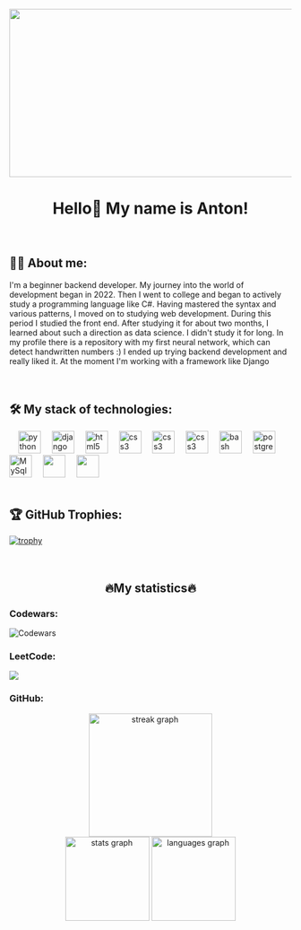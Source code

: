 <br clear="both">

<div align="center">
  <img height="300" width="600" src="https://i.pinimg.com/originals/e9/b8/e6/e9b8e66bf51aeb08567da87bab5d2f38.gif"  />
</div>

<h1 align="center">Hello👋 My name is Anton!</h1>

<img height="20"/>
<h2 align="left"">👨‍💻  About me:</h2>

<p align="left">I'm a beginner backend developer. My journey into the world of development began in 2022. Then I went to college and began to actively study a programming language like C#. Having mastered the syntax and various patterns, I moved on to studying web development. During this period I studied the front end. After studying it for about two months, I learned about such a direction as data science. I didn't study it for long. In my profile there is a repository with my first neural network, which can detect handwritten numbers :)
I ended up trying backend development and really liked it. At the moment I'm working with a framework like Django</p>

<img height="20"/>
<h2 align="left">🛠 My stack of technologies:</h2>

<div align="left">
  <img width="12" />
  <img src="https://skillicons.dev/icons?i=py" height="40" alt="python logo"  />
  <img width="12" />
  <img src="https://static-00.iconduck.com/assets.00/django-icon-402x512-tkdfpj8s.png" height="40" alt="django logo"  />
  <img width="12" />
  <img src="https://cdn.jsdelivr.net/gh/devicons/devicon/icons/html5/html5-original.svg" height="40" alt="html5 logo"  />
  <img width="12" />
  <img src="https://cdn.jsdelivr.net/gh/devicons/devicon/icons/css3/css3-original.svg" height="40" alt="css3 logo"  />
  <img width="12" />
  <img src="https://cdn.jsdelivr.net/gh/devicons/devicon/icons/javascript/javascript-original.svg" height="40" alt="css3 logo"  />
  <img width="12" />
  <img src="https://blog.getbootstrap.com/assets/brand/bootstrap-logo-shadow@2x.png" height="40" alt="css3 logo"  />
  <img width="12" />
  <img src="https://cdn.simpleicons.org/gnubash/4EAA25" height="40" alt="bash logo"  />
  <img width="12" />
  <img src="https://skillicons.dev/icons?i=postgres" height="40" alt="postgresql logo"  />
  <img width="12" />
  <img src="https://static-00.iconduck.com/assets.00/mysql-original-wordmark-icon-512x266-a48lsirx.png" height="40" alt="MySql logo"  />
  <img width="12" />
  <img src="https://github.com/user-attachments/assets/01daf9c5-7262-4fc6-9d89-a3d1660ab141" height="40"/>
  <img width="12" />
  <img src="https://ashnik.com/wp-content/uploads/2021/02/Kafka-logow.png" height="40"/>
</div>

<img height="20"/>
<h2 align="left">🏆 GitHub Trophies: </h2>

[![trophy](https://github-profile-trophy.vercel.app/?username=DEV-m1k0&theme=discord&column=4&margin-w=10&margin-h=10)](https://github.com/ryo-ma/github-profile-trophy)

<img height="20"/>
<div align="center">
  <h2>🔥My statistics🔥</h2>
</div>

<h3>Codewars:</h3>

![Codewars](https://github.r2v.ch/codewars?user=NothingToC&name=true&top_languages=true&stroke=%23b362ff&theme=purple_dark)

<h3>LeetCode:</h3>

![](https://leetcard.jacoblin.cool/DEV-m1k0?ext=activity&theme=dark)

<h3>GitHub:</h3>

<div align="center">
  <img src="https://streak-stats.demolab.com?user=dev-m1k0&locale=en&mode=daily&theme=dark&hide_border=false&border_radius=5&order=3" height="220" alt="streak graph"  />
</div>

<div align="center">
  <img src="https://github-readme-stats.vercel.app/api?username=dev-m1k0&hide_title=false&hide_rank=false&show_icons=true&include_all_commits=true&count_private=true&disable_animations=false&theme=dark&locale=en&hide_border=false&order=1" height="150" alt="stats graph"  />
  
  <img src="https://github-readme-stats.vercel.app/api/top-langs?username=dev-m1k0&locale=en&hide_title=false&layout=compact&card_width=320&langs_count=5&theme=dark&hide_border=false&order=2" height="150" alt="languages graph"  />
</div>

